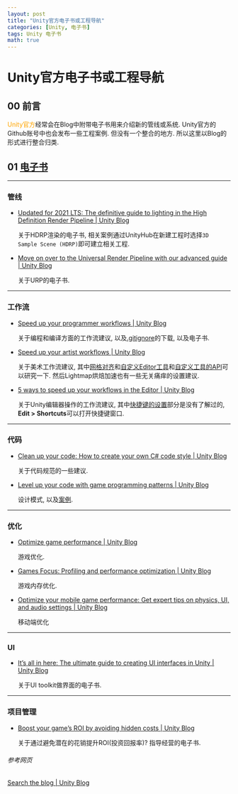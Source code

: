 ```yaml
---
layout: post
title: "Unity官方电子书或工程导航"
categories: [Unity, 电子书]
tags: Unity 电子书
math: true
---
```


# Unity官方电子书或工程导航

## 00 前言

<font color=orange>Unity官方</font>经常会在Blog中附带电子书用来介绍新的管线或系统. Unity官方的Github账号中也会发布一些工程案例. 但没有一个整合的地方. 所以这里以Blog的形式进行整合归类.

## 01 [电子书](https://blog.unity.com/search?q=E-book)

---

### 管线

- [Updated for 2021 LTS: The definitive guide to lighting in the High Definition Render Pipeline \| Unity Blog](https://blog.unity.com/engine-platform/updated-for-2021-lts-the-definitive-guide-to-lighting-in-the-high-definition-render)

  关于HDRP渲染的电子书, 相关案例通过UnityHub在新建工程时选择```3D Sample Scene (HDRP)```即可建立相关工程.

- [Move on over to the Universal Render Pipeline with our advanced guide \| Unity Blog](https://blog.unity.com/engine-platform/move-on-over-to-the-universal-render-pipeline-with-our-advanced-guide)

  关于URP的电子书.

---

### 工作流

- [Speed up your programmer workflows \| Unity Blog](https://blog.unity.com/engine-platform/speed-up-your-programmer-workflows)

  关于编程和编译方面的工作流建议, 以及[.gitignore](https://github.com/github/gitignore/blob/main/Unity.gitignore)的下载, 以及电子书.

- [Speed up your artist workflows \| Unity Blog](https://blog.unity.com/engine-platform/speed-up-your-artist-workflows)

  关于美术工作流建议, 其中[网格对齐](https://docs.unity3d.com/cn/2021.1/Manual/GridSnapping.html)和[自定义Editor工具](https://docs.unity3d.com/cn/2021.1/Manual/UsingCustomEditorTools.html)和[自定义工具的API](https://docs.unity3d.com/2019.1/Documentation/ScriptReference/EditorTools.EditorTool.html)可以研究一下.  然后Lightmap烘焙加速也有一些无关痛痒的设置建议.

- [5 ways to speed up your workflows in the Editor \| Unity Blog](https://blog.unity.com/engine-platform/5-ways-to-speed-up-workflows-in-unity-editor)

  关于Unity编辑器操作的工作流建议, 其中[快捷键的设置](https://docs.unity3d.com/2020.1/Documentation/Manual/ShortcutsManager.html)部分是没有了解过的, **Edit > Shortcuts**可以打开快捷键窗口.

---

### 代码

- [Clean up your code: How to create your own C# code style \| Unity Blog](https://blog.unity.com/engine-platform/clean-up-your-code-how-to-create-your-own-c-code-style)

  关于代码规范的一些建议.

- [Level up your code with game programming patterns \| Unity Blog](https://blog.unity.com/games/level-up-your-code-with-game-programming-patterns)

  设计模式, 以及[案例](https://github.com/Unity-Technologies/game-programming-patterns-demo).


---

### 优化

- [Optimize game performance \| Unity Blog](https://blog.unity.com/reading-list/optimize-game-performance)

  游戏优化.

- [Games Focus: Profiling and performance optimization \| Unity Blog](https://blog.unity.com/engine-platform/games-focus-profiling-and-performance-optimization)

  游戏内存优化.

- [Optimize your mobile game performance: Get expert tips on physics, UI, and audio settings \| Unity Blog](https://blog.unity.com/games/optimize-your-mobile-game-performance-get-expert-tips-on-physics-ui-and-audio-settings)

  移动端优化

---

### UI

- [It’s all in here: The ultimate guide to creating UI interfaces in Unity \| Unity Blog](https://blog.unity.com/games/ultimate-guide-to-creating-ui-interfaces)

  关于UI toolkit做界面的电子书.

---

### 项目管理

- [Boost your game’s ROI by avoiding hidden costs \| Unity Blog](https://blog.unity.com/games/boost-your-games-roi-by-avoiding-hidden-costs)

  关于通过避免潜在的花销提升ROI(投资回报率)? 指导经营的电子书.

###### 参考网页

[Search the blog \| Unity Blog](https://blog.unity.com/search?q=E-book)
